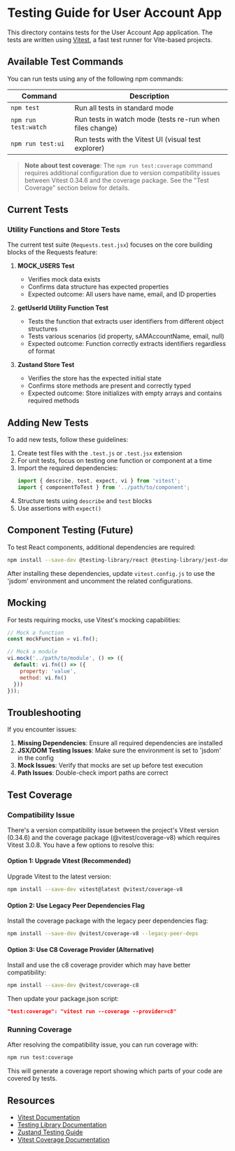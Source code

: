 # Testing Guide for User Account App

This directory contains tests for the User Account App application. The tests are written using [Vitest](https://vitest.dev/), a fast test runner for Vite-based projects.

## Available Test Commands

You can run tests using any of the following npm commands:

| Command | Description |
|---------|-------------|
| `npm test` | Run all tests in standard mode |
| `npm run test:watch` | Run tests in watch mode (tests re-run when files change) |
| `npm run test:ui` | Run tests with the Vitest UI (visual test explorer) |

> **Note about test coverage**: The `npm run test:coverage` command requires additional configuration due to version compatibility issues between Vitest 0.34.6 and the coverage package. See the "Test Coverage" section below for details.

## Current Tests

### Utility Functions and Store Tests

The current test suite (`Requests.test.jsx`) focuses on the core building blocks of the Requests feature:

1. **MOCK_USERS Test**
   - Verifies mock data exists
   - Confirms data structure has expected properties
   - Expected outcome: All users have name, email, and ID properties

2. **getUserId Utility Function Test**
   - Tests the function that extracts user identifiers from different object structures
   - Tests various scenarios (id property, sAMAccountName, email, null)
   - Expected outcome: Function correctly extracts identifiers regardless of format

3. **Zustand Store Test**
   - Verifies the store has the expected initial state
   - Confirms store methods are present and correctly typed
   - Expected outcome: Store initializes with empty arrays and contains required methods

## Adding New Tests

To add new tests, follow these guidelines:

1. Create test files with the `.test.js` or `.test.jsx` extension
2. For unit tests, focus on testing one function or component at a time
3. Import the required dependencies:
   ```javascript
   import { describe, test, expect, vi } from 'vitest';
   import { componentToTest } from '../path/to/component';
   ```
4. Structure tests using `describe` and `test` blocks
5. Use assertions with `expect()`

## Component Testing (Future)

To test React components, additional dependencies are required:

```bash
npm install --save-dev @testing-library/react @testing-library/jest-dom jsdom
```

After installing these dependencies, update `vitest.config.js` to use the 'jsdom' environment and uncomment the related configurations.

## Mocking

For tests requiring mocks, use Vitest's mocking capabilities:

```javascript
// Mock a function
const mockFunction = vi.fn();

// Mock a module
vi.mock('../path/to/module', () => ({
  default: vi.fn(() => ({
    property: 'value',
    method: vi.fn()
  }))
}));
```

## Troubleshooting

If you encounter issues:

1. **Missing Dependencies**: Ensure all required dependencies are installed
2. **JSX/DOM Testing Issues**: Make sure the environment is set to 'jsdom' in the config
3. **Mock Issues**: Verify that mocks are set up before test execution
4. **Path Issues**: Double-check import paths are correct

## Test Coverage

### Compatibility Issue

There's a version compatibility issue between the project's Vitest version (0.34.6) and the coverage package (@vitest/coverage-v8) which requires Vitest 3.0.8. You have a few options to resolve this:

#### Option 1: Upgrade Vitest (Recommended)

Upgrade Vitest to the latest version:

```bash
npm install --save-dev vitest@latest @vitest/coverage-v8
```

#### Option 2: Use Legacy Peer Dependencies Flag

Install the coverage package with the legacy peer dependencies flag:

```bash
npm install --save-dev @vitest/coverage-v8 --legacy-peer-deps
```

#### Option 3: Use C8 Coverage Provider (Alternative)

Install and use the c8 coverage provider which may have better compatibility:

```bash
npm install --save-dev @vitest/coverage-c8
```

Then update your package.json script:

```json
"test:coverage": "vitest run --coverage --provider=c8"
```

### Running Coverage

After resolving the compatibility issue, you can run coverage with:

```bash
npm run test:coverage
```

This will generate a coverage report showing which parts of your code are covered by tests.

## Resources

- [Vitest Documentation](https://vitest.dev/)
- [Testing Library Documentation](https://testing-library.com/docs/react-testing-library/intro/)
- [Zustand Testing Guide](https://docs.pmnd.rs/zustand/guides/testing)
- [Vitest Coverage Documentation](https://vitest.dev/guide/coverage.html)